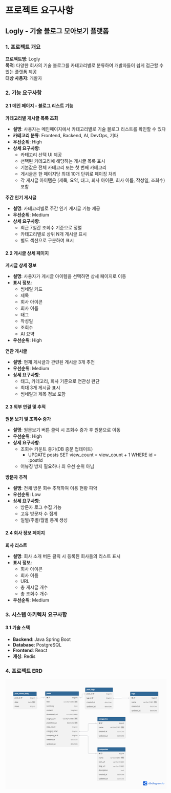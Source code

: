 # 프로젝트 요구사항

## Logly - 기술 블로그 모아보기 플랫폼

### 1. 프로젝트 개요

**프로젝트명**: Logly  
**목적**: 다양한 회사의 기술 블로그를 카테고리별로 분류하여 개발자들이 쉽게 접근할 수 있는 플랫폼 제공  
**대상 사용자**: 개발자

### 2. 기능 요구사항

#### 2.1 메인 페이지 - 블로그 리스트 기능

**카테고리별 게시글 목록 조회**
- **설명**: 사용자는 메인페이지에서 카테고리별로 기술 블로그 리스트를 확인할 수 있다
- **카테고리 분류**: Frontend, Backend, AI, DevOps, 기타
- **우선순위**: High
- **상세 요구사항**:
   - 카테고리 선택 UI 제공
   - 선택된 카테고리에 해당하는 게시글 목록 표시
   - 기본값은 전체 카테고리 또는 첫 번째 카테고리
   - 게시글은 한 페이지당 최대 10개 단위로 페이징 처리
   - 각 게시글 아이템은 (제목, 요약, 태그, 회사 아이콘, 회사 이름, 작성일, 조회수) 포함

**주간 인기 게시글**
- **설명**: 카테고리별로 주간 인기 게시글 기능 제공
- **우선순위**: Medium
- **상세 요구사항**:
   - 최근 7일간 조회수 기준으로 정렬
   - 카테고리별로 상위 N개 게시글 표시
   - 별도 섹션으로 구분하여 표시

#### 2.2 게시글 상세 페이지

**게시글 상세 정보**
- **설명**: 사용자가 게시글 아이템을 선택하면 상세 페이지로 이동
- **표시 정보**:
   - 썸네일 카드
   - 제목
   - 회사 아이콘
   - 회사 이름
   - 태그
   - 작성일
   - 조회수
   - AI 요약
- **우선순위**: High

**연관 게시글**
- **설명**: 현재 게시글과 관련된 게시글 3개 추천
- **우선순위**: Medium
- **상세 요구사항**:
   - 태그, 카테고리, 회사 기준으로 연관성 판단
   - 최대 3개 게시글 표시
   - 썸네일과 제목 정보 포함

#### 2.3 외부 연결 및 추적

**원문 보기 및 조회수 증가**
- **설명**: 원문보기 버튼 클릭 시 조회수 증가 후 원문으로 이동
- **우선순위**: High
- **상세 요구사항**:
   - 조회수 카운트 증가(DB 증분 업데이트)
     - UPDATE posts SET view_count = view_count + 1 WHERE id = :postId 
   - 어뷰징 방지 필요하나 최 우선 순위 아님

**방문자 추적**
- **설명**: 전체 방문 회수 추적하여 이용 현황 파악
- **우선순위**: Low
- **상세 요구사항**:
   - 방문자 로그 수집 기능
   - 고유 방문자 수 집계
   - 일별/주별/월별 통계 생성

#### 2.4 회사 정보 페이지

**회사 리스트**
- **설명**: 회사 소개 버튼 클릭 시 등록된 회사들의 리스트 표시
- **표시 정보**:
   - 회사 아이콘
   - 회사 이름
   - URL
   - 총 게시글 개수
   - 총 조회수 개수
- **우선순위**: Medium

### 3. 시스템 아키텍처 요구사항

#### 3.1 기술 스택
- **Backend**: Java Spring Boot
- **Database**: PostgreSQL
- **Frontend**: React
- **캐싱**: Redis

### 4. 프로젝트 ERD

![Logly ERD](images/logly-erd.png)